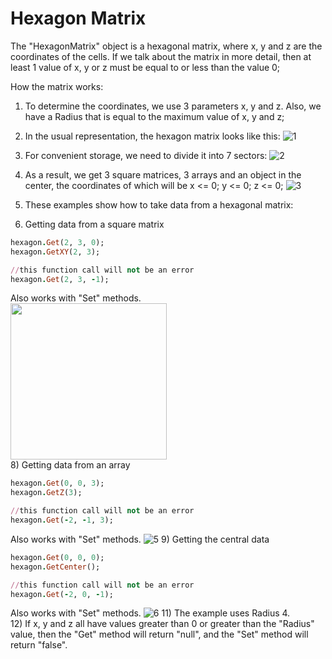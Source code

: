 # Hexagon Matrix

The "HexagonMatrix" object is a hexagonal matrix, where x, y and z are the coordinates of the cells. If we talk about the matrix in more detail, then at least 1 value of x, y or z must be equal to or less than the value 0;

How the matrix works:
1) To determine the coordinates, we use 3 parameters x, y and z. Also, we have a Radius that is equal to the maximum value of x, y and z;
2) In the usual representation, the hexagon matrix looks like this:
![1](https://user-images.githubusercontent.com/44808807/198515433-39817bd6-ef52-4cf9-a5c9-c185568ae5c1.png)
4) For convenient storage, we need to divide it into 7 sectors:
![2](https://user-images.githubusercontent.com/44808807/198515456-459be992-e1a4-4e17-8f0b-f62cfaadae49.png)
5) As a result, we get 3 square matrices, 3 arrays and an object in the center, the coordinates of which will be x <= 0; y <= 0; z <= 0;
![3](https://user-images.githubusercontent.com/44808807/198515466-c8305314-51fe-4175-b3b2-8fcc27df143f.png)

6) These examples show how to take data from a hexagonal matrix:
7) Getting data from a square matrix
  ```rb
  hexagon.Get(2, 3, 0);
  hexagon.GetXY(2, 3);

  //this function call will not be an error
  hexagon.Get(2, 3, -1);
  ``` 
  Also works with "Set" methods.
  <br>
  <img src="https://user-images.githubusercontent.com/44808807/198515476-e23f569c-f8f7-4486-8f52-8e502b5b14ed.png" width="250">
  <br>
8) Getting data from an array
  ```rb
  hexagon.Get(0, 0, 3);
  hexagon.GetZ(3);

  //this function call will not be an error
  hexagon.Get(-2, -1, 3);
  ``` 
  Also works with "Set" methods. 
  ![5](https://user-images.githubusercontent.com/44808807/198515490-94a8c999-e827-4572-8353-499d313a48ab.png)
9) Getting the central data
  ```rb
  hexagon.Get(0, 0, 0);
  hexagon.GetCenter();

  //this function call will not be an error
  hexagon.Get(-2, 0, -1);
  ``` 
  Also works with "Set" methods. 
  ![6](https://user-images.githubusercontent.com/44808807/198515498-5375e9bf-7365-41db-95aa-c9013ef7d5d3.png)
11) The example uses Radius 4.
  <br>
12) If x, y and z all have values greater than 0 or greater than the "Radius" value, then the "Get" method will return "null", and the "Set" method will return "false".
